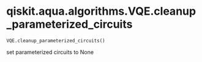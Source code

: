 # qiskit.aqua.algorithms.VQE.cleanup\_parameterized\_circuits

`VQE.cleanup_parameterized_circuits()`

set parameterized circuits to None
